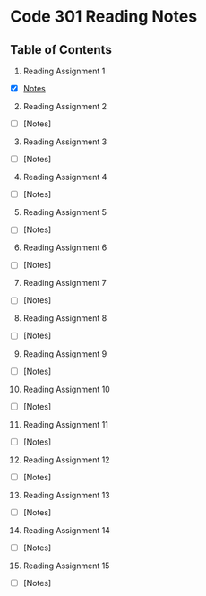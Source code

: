 # Code 301 Reading Notes

## Table of Contents

1. Reading Assignment 1
- [x] [Notes](https://github.com/myerstina515/reading-notes/blob/master/301/class-01.md)
2. Reading Assignment 2
- [ ] [Notes]
3. Reading Assignment 3 
- [ ] [Notes]
4. Reading Assignment 4
- [ ] [Notes]
5. Reading Assignment 5
- [ ] [Notes]
6. Reading Assignment 6
- [ ] [Notes]
7. Reading Assignment 7
- [ ] [Notes]
8. Reading Assignment 8
- [ ] [Notes]
9. Reading Assignment 9
- [ ] [Notes]
10. Reading Assignment 10
- [ ] [Notes]
11. Reading Assignment 11 
- [ ] [Notes]
12. Reading Assignment 12
- [ ] [Notes]
13. Reading Assignment 13
- [ ] [Notes]
14. Reading Assignment 14
- [ ] [Notes]
15. Reading Assignment 15
- [ ] [Notes]
